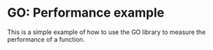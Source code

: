 # GO: Performance example

This is a simple example of how to use the GO library to measure the performance of a function.
